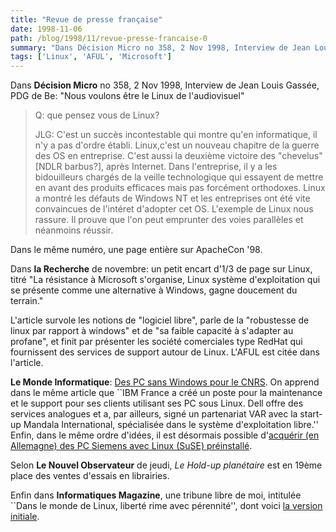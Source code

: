 ```yaml
---
title: "Revue de presse française"
date: 1998-11-06
path: /blog/1998/11/revue-presse-francaise-0
summary: "Dans Décision Micro no 358, 2 Nov 1998, Interview de Jean Louis Gassée, PDG de Be: \"Nous voulons être le Linux de l'audiovisuel\" Q: que pensez vous de Linux."
tags: ['Linux', 'AFUL', 'Microsoft']
---
```


<P>
Dans <B>Décision Micro</B> no 358, 2 Nov 1998,
Interview de Jean Louis Gassée, PDG de Be:
"Nous voulons être le Linux de l'audiovisuel"
</P>

<BLOCKQUOTE>
<P>
Q: que pensez vous de Linux?
</P>

<P>
JLG: C'est un succès incontestable qui montre qu'en informatique, il n'y
a pas d'ordre établi. Linux,c'est un nouveau chapitre de la guerre des
OS en entreprise. C'est aussi la deuxième victoire des "chevelus" [NDLR
barbus?], après Internet. Dans l'entreprise, il y a les bidouilleurs
chargés de la veille technologique qui essayent de mettre en avant des
produits efficaces mais pas forcément orthodoxes. Linux a montré les
défauts de Windows NT et les entreprises ont été vite convaincues de
l'intéret d'adopter cet OS. L'exemple de Linux nous rassure. Il prouve
que l'on peut emprunter des voies parallèles et néanmoins réussir.
</P>

</BLOCKQUOTE>
<P>
Dans le même numéro, une page entière sur ApacheCon '98.
</P>

<P>
Dans <B>la Recherche</B> de novembre: un petit encart d'1/3 de page sur Linux,
titré "La résistance à Microsoft s'organise, Linux système
d'exploitation qui se présente comme une alternative à Windows, gagne
doucement du terrain."
</P>

<P>
L'article survole les notions de "logiciel libre", parle de la "robustesse de
linux par rapport à windows" et de "sa faible capacité à s'adapter au
profane", et finit par présenter les société comerciales type RedHat
qui fournissent des services de support autour de Linux. L'AFUL
est citée dans l'article.
</P>

<P>
<B>Le Monde Informatique</B>:
<A HREF="http://195.10.58.13/src/lmi/article/articlel.nsf/article/68382216FFAF0147C12566B3002E1D76?OpenDocument">Des PC sans Windows pour le CNRS</A>.
On apprend dans le même article que
``IBM France a créé un poste pour la maintenance et le support pour ses
clients utilisant ses PC sous Linux. Dell offre des services analogues
et a, par ailleurs, signé un partenariat VAR avec la start-up Mandala
International, spécialisée dans le système d'exploitation libre.''
Enfin, dans le même ordre d'idées, il est désormais possible
d'<A HREF="http://www.suse.de/suse_comp/siemens-pages/pages/C1000.html">acquérir (en Allemagne) des PC Siemens avec Linux (SuSE) préinstallé</A>.
</P>

<P>
Selon <B>Le Nouvel Observateur</B> de jeudi, <EM>Le Hold-up planétaire</EM>
est en 19ème place des ventes d'essais en librairies.
</P>

<P>
Enfin dans <B>Informatiques Magazine</B>, une tribune libre de moi,
intitulée ``Dans le monde de Linux, liberté rime avec pérennité'',
dont voici
<A HREF="http://www.linux-center.org/articles/9811/liberte=perennite.html">la version initiale</A>.
</P>


